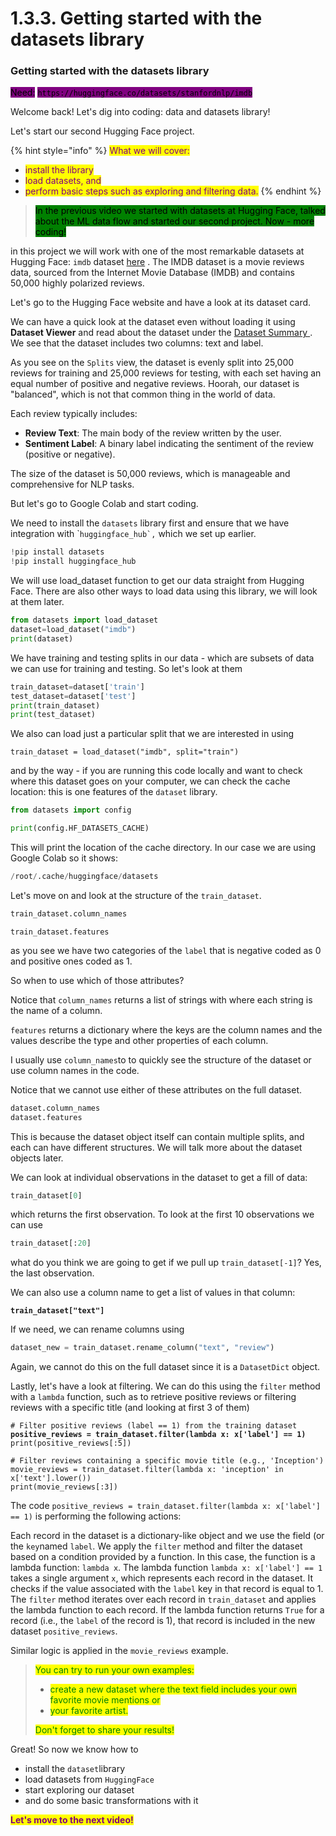 # 1.3.3. Getting started with the datasets library

### Getting started with the datasets library

<mark style="background-color:purple;">Need:</mark> <mark style="background-color:purple;"></mark><mark style="background-color:purple;">`https://huggingface.co/datasets/stanfordnlp/imdb`</mark>&#x20;

Welcome back!  Let's dig into coding: data and datasets library!

Let's start our second Hugging Face project.&#x20;

{% hint style="info" %}
<mark style="color:purple;">What we will cover:</mark>

* <mark style="color:purple;">install the library</mark>
* <mark style="color:purple;">load datasets, and</mark>
* <mark style="color:purple;">perform basic steps such as exploring and filtering data.</mark>
{% endhint %}

> &#x20;<mark style="background-color:green;">In the previous video we started with datasets at Hugging Face, talked about the ML data flow and started our second project. Now - more coding!</mark>

in this project we will work with one of the most remarkable datasets at Hugging Face: `imdb` dataset [here](https://huggingface.co/datasets/stanfordnlp/imdb) . The IMDB dataset is a movie reviews data,  sourced from the Internet Movie Database (IMDB) and contains 50,000 highly polarized reviews.

Let's go to the Hugging Face website and have a look at its dataset card.

We can have a quick look at the dataset even without loading it using **Dataset Viewer** and read about the dataset under the [Dataset Summary ](https://huggingface.co/datasets/stanfordnlp/imdb#dataset-card-for-imdb). We see that the dataset includes two columns: text and label.

As you see on the `Splits` view, the dataset is evenly split into 25,000 reviews for training and 25,000 reviews for testing, with each set having an equal number of positive and negative reviews. Hoorah, our dataset is "balanced", which is not that common thing in the world of data.

Each review typically includes:

* **Review Text**: The main body of the review written by the user.
* **Sentiment Label**: A binary label indicating the sentiment of the review (positive or negative).

The size of the dataset is 50,000 reviews, which is manageable and comprehensive for NLP tasks.

But let's go to Google Colab and start coding.

We need to install the `datasets` library first and ensure that we have integration with \```huggingface_hub`,`` which we set up earlier.

```python
!pip install datasets 
!pip install huggingface_hub
```

We will use load\_dataset function to get our data straight from Hugging Face. There are also other ways to load data using this library, we will look at them later.

```python
from datasets import load_dataset 
dataset=load_dataset("imdb")
print(dataset)
```

We have training and testing splits in our data - which are subsets of data we can use for training and testing. So let's look at them

```python
train_dataset=dataset['train']
test_dataset=dataset['test']
print(train_dataset)
print(test_dataset)
```

We also can load just a particular split that we are interested in using

```
train_dataset = load_dataset("imdb", split="train")
```

and by the way - if you are running this code locally and want to check where this dataset goes on your computer, we can check the cache location: this is one features of the `dataset` library.

```python
from datasets import config

print(config.HF_DATASETS_CACHE)
```

This will print the location of the cache directory. In our case we are using Google Colab so it shows:

```python
/root/.cache/huggingface/datasets
```

Let's move on and look at the structure of the `train_dataset`.&#x20;

```python
train_dataset.column_names
```

```
train_dataset.features
```

as you see we have two categories of the `label` that is negative coded as 0 and positive ones coded as 1.

So when to use which of those attributes?&#x20;

Notice that `column_names` returns a list of strings with where each string is the name of a column.&#x20;

`features` returns a dictionary where the keys are the column names and the values describe the type and other properties of each column. &#x20;

I usually use `column_names`to to quickly see the structure of the dataset or use column names in the code.

Notice that we cannot use either of these attributes on the full dataset.

```python
dataset.column_names
dataset.features
```

&#x20;This is because the dataset object itself can contain multiple splits, and each can have different structures. We will talk more about the dataset objects later.

We can look at individual observations in the dataset to get a fill of data:

```python
train_dataset[0]
```

which returns the first observation. To look at the first 10 observations we can use&#x20;

```python
train_dataset[:20]
```

what do you think we are going to get if we pull up `train_dataset[-1]`? Yes, the last observation.

We can also use a column name to get a list of values in that column:

<pre class="language-python"><code class="lang-python"><strong>train_dataset["text"]
</strong></code></pre>

If we need, we can rename columns using

```python
dataset_new = train_dataset.rename_column("text", "review")
```

Again, we cannot do this on the full dataset since it is a `DatasetDict` object.

Lastly, let's have a look at filtering. We can do this using the `filter` method with a `lambda` function, such as to retrieve positive reviews or filtering reviews with a specific  title (and looking at first 3 of them)

<pre class="language-python"><code class="lang-python"># Filter positive reviews (label == 1) from the training dataset
<strong>positive_reviews = train_dataset.filter(lambda x: x['label'] == 1)
</strong>print(positive_reviews[:5])

# Filter reviews containing a specific movie title (e.g., 'Inception')
movie_reviews = train_dataset.filter(lambda x: 'inception' in x['text'].lower())
print(movie_reviews[:3])  
</code></pre>

The code `positive_reviews = train_dataset.filter(lambda x: x['label'] == 1)` is performing the following actions:

Each record in the dataset is a dictionary-like object and we use the field (or the `key`named `label`. We apply the `filter` method and filter the dataset based on a condition provided by a function. In this case, the function is a lambda function: `lambda x`. The lambda function `lambda x: x['label'] == 1` takes a single argument `x`, which represents each record in the dataset. It checks if the value associated with the `label` key in that record is equal to 1. The `filter` method iterates over each record in `train_dataset` and applies the lambda function to each record. If the lambda function returns `True` for a record (i.e., the `label` of the record is 1), that record is included in the new dataset `positive_reviews`.

Similar logic is applied in the `movie_reviews` example.

> <mark style="color:green;">You can try to run your own examples:</mark>
>
> * <mark style="color:green;">create a new dataset where the text field includes your own favorite movie mentions or</mark> &#x20;
> * <mark style="color:green;">your favorite artist.</mark>&#x20;
>
> <mark style="color:green;">Don't forget to share your results!</mark>

Great! So now we know how to&#x20;

* install the `dataset`library
* load datasets from `HuggingFace`
* start exploring our dataset
* and do some basic transformations with it

<mark style="color:purple;">**Let's move to the next video!**</mark>
